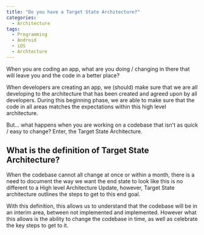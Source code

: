 ```yaml
---
title: "Do you have a Target State Architecture?"
categories:
  - Architecture
tags:
  - Programming
  - Android
  - iOS
  - Archtecture
---
```

When you are coding an app, what are you doing / changing in there that will leave you and the code in a better place?

When developers are creating an app, we (should) make sure that we are all developing to the  architecture that has been created and agreed upon by all developers. During this beginning phase, we are able to make sure that the code in all areas matches the expectations  within this high level architecture. 

But... what happens when you are working on a codebase that isn't as quick / easy to change? Enter, the Target State Architecture. 

## What is the definition of Target State Architecture?

When the codebase cannot all change at once or within a month, there is a need to document the way we want the end state to look like this is no different to a High level Architecture Update, however, Target State architecture outlines the steps to get to this end goal. 

With this definition, this allows us to understand that the codebase will be in an interim area, between not implemented and implemented. However what this allows is the ability to change the codebase in time, as well as celebrate the key steps to get to it.